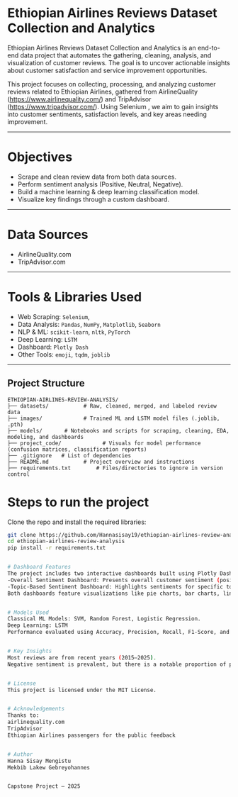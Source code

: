 # Ethiopian Airlines Reviews Dataset Collection and Analytics

Ethiopian Airlines Reviews Dataset Collection and Analytics is an end-to-end data project that automates the gathering, cleaning, analysis, and visualization of customer reviews. The goal is to uncover actionable insights about customer satisfaction and service improvement opportunities.

This project focuses on collecting, processing, and analyzing customer reviews related to Ethiopian Airlines, gathered from AirlineQuality (https://www.airlinequality.com/) and TripAdvisor (https://www.tripadvisor.com/). Using Selenium , we aim to gain insights into customer sentiments, satisfaction levels, and key areas needing improvement.


---

# Objectives
- Scrape and clean review data from both data sources.
- Perform sentiment analysis (Positive, Neutral, Negative).
- Build a machine learning & deep learning classification model.
- Visualize key findings through a custom dashboard.

---

# Data Sources
- AirlineQuality.com
- TripAdvisor.com

---

# Tools & Libraries Used
- Web Scraping: `Selenium`, 
- Data Analysis: `Pandas`, `NumPy`, `Matplotlib`, `Seaborn`
- NLP & ML: `scikit-learn`, `nltk`, `PyTorch`
- Deep Learning: `LSTM`
- Dashboard: `Plotly Dash`
- Other Tools: `emoji`, `tqdm`, `joblib`

---

## Project Structure

```
ETHIOPIAN-AIRLINES-REVIEW-ANALYSIS/
├── datasets/           # Raw, cleaned, merged, and labeled review data
├── images/             # Trained ML and LSTM model files (.joblib, .pth)
├── models/       # Notebooks and scripts for scraping, cleaning, EDA, modeling, and dashboards
├── project_code/             # Visuals for model performance (confusion matrices, classification reports)
├── .gitignore   # List of dependencies
├── README.md           # Project overview and instructions
├── requirements.txt        # Files/directories to ignore in version control

```




# Steps to run the project 
Clone the repo and install the required libraries:
```bash
git clone https://github.com/Hannasisay19/ethiopian-airlines-review-analysis.git
cd ethiopian-airlines-review-analysis
pip install -r requirements.txt


# Dashboard Features 
The project includes two interactive dashboards built using Plotly Dash:
-Overall Sentiment Dashboard: Presents overall customer sentiment (positive, neutral, negative), average ratings, and review trends over time.
-Topic-Based Sentiment Dashboard: Highlights sentiments for specific topics such as seat comfort, cabin service, food, and more.
Both dashboards feature visualizations like pie charts, bar charts, line plots, and filtered review tables to support insight discovery.


# Models Used
Classical ML Models: SVM, Random Forest, Logistic Regression.
Deep Learning: LSTM
Performance evaluated using Accuracy, Precision, Recall, F1-Score, and Confusion Matrix.


# Key Insights
Most reviews are from recent years (2015–2025).
Negative sentiment is prevalent, but there is a notable proportion of positive feedback as well.


# License
This project is licensed under the MIT License.


# Acknowledgements
Thanks to:
airlinequality.com
TripAdvisor
Ethiopian Airlines passengers for the public feedback


# Author
Hanna Sisay Mengistu
Mekbib Lakew Gebreyohannes


Capstone Project — 2025

